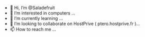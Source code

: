 - 👋 Hi, I’m @Saladefruit
- 👀 I’m interested in computers ...
- 🌱 I’m currently learning ...
- 💞️ I’m looking to collaborate on HostPrive ( ptero.hostprive.fr )...
- 📫 How to reach me ...

<!---
Saladefruit/Saladefruit is a ✨ special ✨ repository because its `README.md` (this file) appears on your GitHub profile.
You can click the Preview link to take a look at your changes.
--->
